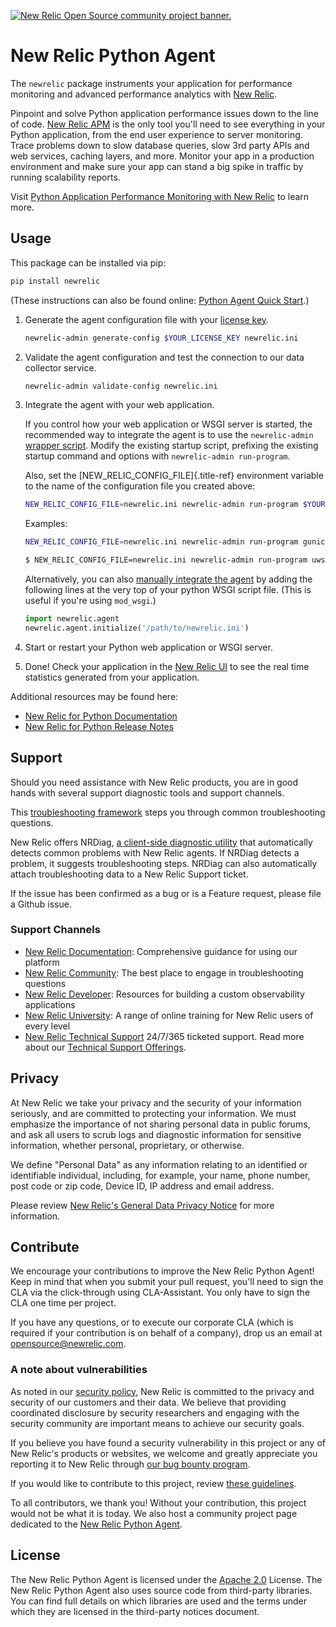 <a href="https://opensource.newrelic.com/oss-category/#community-project"><picture>
<source media="(prefers-color-scheme: dark)" srcset="https://github.com/newrelic/opensource-website/raw/main/src/images/categories/dark/Community_Plus.png">
<source media="(prefers-color-scheme: light)" srcset="https://github.com/newrelic/opensource-website/raw/main/src/images/categories/Community_Plus.png">
<img alt="New Relic Open Source community project banner." src="https://github.com/newrelic/opensource-website/raw/main/src/images/categories/Community_Plus.png">
</picture></a>

# New Relic Python Agent

The `newrelic` package instruments your application for performance
monitoring and advanced performance analytics with [New
Relic](http://newrelic.com).

Pinpoint and solve Python application performance issues down to the
line of code. [New Relic
APM](http://newrelic.com/application-monitoring) is the only tool
you\'ll need to see everything in your Python application, from the end
user experience to server monitoring. Trace problems down to slow
database queries, slow 3rd party APIs and web services, caching layers,
and more. Monitor your app in a production environment and make sure
your app can stand a big spike in traffic by running scalability
reports.

Visit [Python Application Performance Monitoring with New
Relic](http://newrelic.com/python) to learn more.

## Usage

This package can be installed via pip:

```bash
pip install newrelic
```

(These instructions can also be found online: [Python Agent Quick
Start](https://docs.newrelic.com/docs/agents/python-agent/getting-started/python-agent-quick-start).)

1. Generate the agent configuration file with your [license
    key](https://docs.newrelic.com/docs/accounts-partnerships/accounts/account-setup/license-key).

    ```bash
    newrelic-admin generate-config $YOUR_LICENSE_KEY newrelic.ini
    ```

2. Validate the agent configuration and test the connection to our data
    collector service.

    ```bash
    newrelic-admin validate-config newrelic.ini
    ```

3. Integrate the agent with your web application.

    If you control how your web application or WSGI server is started,
    the recommended way to integrate the agent is to use the
    `newrelic-admin` [wrapper
    script](https://docs.newrelic.com/docs/agents/python-agent/installation-configuration/python-agent-integration#wrapper-script).
    Modify the existing startup script, prefixing the existing startup
    command and options with `newrelic-admin run-program`.

    Also, set the [NEW_RELIC_CONFIG_FILE]{.title-ref} environment
    variable to the name of the configuration file you created above:

    ```bash
    NEW_RELIC_CONFIG_FILE=newrelic.ini newrelic-admin run-program $YOUR_COMMAND_OPTIONS
    ```

    Examples:

    ```bash
    NEW_RELIC_CONFIG_FILE=newrelic.ini newrelic-admin run-program gunicorn -c config.py test_site.wsgi

    $ NEW_RELIC_CONFIG_FILE=newrelic.ini newrelic-admin run-program uwsgi uwsgi_config.ini
    ```

    Alternatively, you can also [manually integrate the
    agent](https://docs.newrelic.com/docs/agents/python-agent/installation-configuration/python-agent-integration#manual-integration)
    by adding the following lines at the very top of your python WSGI
    script file. (This is useful if you\'re using `mod_wsgi`.)

    ``` python
    import newrelic.agent
    newrelic.agent.initialize('/path/to/newrelic.ini')
    ```

4. Start or restart your Python web application or WSGI server.

5. Done! Check your application in the [New Relic
    UI](https://rpm.newrelic.com) to see the real time statistics
    generated from your application.

Additional resources may be found here:

- [New Relic for Python
    Documentation](https://docs.newrelic.com/docs/agents/python-agent)
- [New Relic for Python Release
    Notes](https://docs.newrelic.com/docs/release-notes/agent-release-notes/python-release-notes)

## Support

Should you need assistance with New Relic products, you are in good
hands with several support diagnostic tools and support channels.

This [troubleshooting
framework](https://forum.newrelic.com/s/hubtopic/aAX8W0000008bSoWAI/troubleshooting-frameworks)
steps you through common troubleshooting questions.

New Relic offers NRDiag, [a client-side diagnostic
utility](https://docs.newrelic.com/docs/using-new-relic/cross-product-functions/troubleshooting/new-relic-diagnostics)
that automatically detects common problems with New Relic agents. If
NRDiag detects a problem, it suggests troubleshooting steps. NRDiag can
also automatically attach troubleshooting data to a New Relic Support
ticket.

If the issue has been confirmed as a bug or is a Feature request, please
file a Github issue.

### Support Channels

- [New Relic
    Documentation](https://docs.newrelic.com/docs/agents/python-agent):
    Comprehensive guidance for using our platform
- [New Relic
    Community](https://discuss.newrelic.com/c/support-products-agents/python-agent):
    The best place to engage in troubleshooting questions
- [New Relic Developer](https://developer.newrelic.com/): Resources
    for building a custom observability applications
- [New Relic University](https://learn.newrelic.com/): <!-- markdown-link-check-disable-line -->
    A range of online training for New Relic users of every level
- [New Relic Technical Support](https://support.newrelic.com/)
    24/7/365 ticketed support. Read more about our [Technical Support
    Offerings](https://docs.newrelic.com/docs/licenses/license-information/general-usage-licenses/support-plan).

## Privacy

At New Relic we take your privacy and the security of your information
seriously, and are committed to protecting your information. We must
emphasize the importance of not sharing personal data in public forums,
and ask all users to scrub logs and diagnostic information for sensitive
information, whether personal, proprietary, or otherwise.

We define "Personal Data" as any information relating to an identified
or identifiable individual, including, for example, your name, phone
number, post code or zip code, Device ID, IP address and email address.

Please review [New Relic's General Data Privacy
Notice](https://newrelic.com/termsandconditions/privacy) for more
information.

## Contribute

We encourage your contributions to improve the New Relic Python Agent! Keep in mind that when you submit your pull request, you'll need to sign the CLA via the click-through using CLA-Assistant. You only have to sign the CLA one time per project.

If you have any questions, or to execute our corporate CLA (which is required if your contribution is on behalf of a company), drop us an email at <opensource@newrelic.com>.

### A note about vulnerabilities

As noted in our [security policy](https://github.com/newrelic/newrelic-python-agent/security/policy), New Relic is committed to the privacy and security of our customers and their data. We believe that providing coordinated disclosure by security researchers and engaging with the security community are important means to achieve our security goals.

If you believe you have found a security vulnerability in this project or any of New Relic's products or websites, we welcome and greatly appreciate you reporting it to New Relic through [our bug bounty program](https://docs.newrelic.com/docs/security/security-privacy/information-security/report-security-vulnerabilities/).

If you would like to contribute to this project, review [these guidelines](./CONTRIBUTING.md).

To all contributors, we thank you!  Without your contribution, this project would not be what it is today.  We also host a community project page dedicated to the [New Relic Python Agent](https://opensource.newrelic.com/projects/newrelic/newrelic-python-agent).

## License
The New Relic Python Agent is licensed under the [Apache 2.0](http://apache.org/licenses/LICENSE-2.0.txt) License. The New Relic
Python Agent also uses source code from third-party libraries. You can
find full details on which libraries are used and the terms under which
they are licensed in the third-party notices document.
